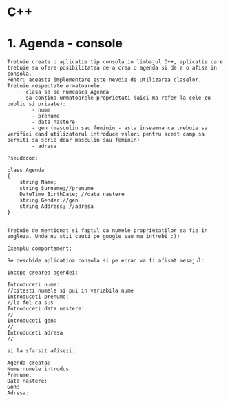 # C++

# 1. Agenda - console

	Trebuie creata o aplicatie tip consola in limbajul C++, aplicatie care trebuie sa ofere posibilitatea de a crea o agenda si de a o afisa in consola.
	Pentru aceasta implementare este nevoie de utilizarea claselor.
	Trebuie respectate urmatoarele:
		- clasa sa se numeasca Agenda
		- sa contina urmatoarele proprietati (aici ma refer la cele cu public si private):
			- nume
			- prenume
			- data nastere
			- gen (masculin sau feminin - asta inseamna ca trebuie sa verifici cand utilizatorul introduce valori pentru acest camp sa permiti sa scrie doar masculin sau feminin)
			- adresa
			
	Pseudocod:
	
	class Agenda
	{
		string Name;
		string Surname;//prenume
		DateTime BirthDate; //data nastere
		string Gender;//gen
		string Address; //adresa
	}
		

	Trebuie de mentionat si faptul ca numele proprietatilor sa fie in engleza. Unde nu stii cauti pe google sau ma intrebi :))
	
	Exemplu comportament:
	
	Se deschide aplicatioa consola si pe ecran va fi afisat mesajul:
	
	Incepe crearea agendei:
	
	Introduceti nume:
	//citesti numele si pui in variabila nume
	Introduceti prenume:
	//la fel ca sus
	Introduceti data nastere:
	//
	Introduceti gen:
	//
	Introduceti adresa
	//
	
	si la sfarsit afisezi:
	
	Agenda creata:
	Nume:numele introdus
	Prenume:
	Data nastere:
	Gen:
	Adresa:
